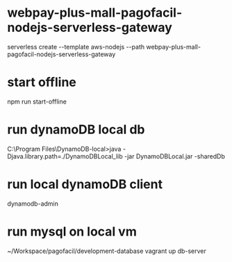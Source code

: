 # webpay-plus-mall-pagofacil-nodejs-serverless-gateway
serverless create --template aws-nodejs --path webpay-plus-mall-pagofacil-nodejs-serverless-gateway

# start offline
npm run start-offline

# run dynamoDB local db
C:\Program Files\DynamoDB-local>java -Djava.library.path=./DynamoDBLocal_lib -jar DynamoDBLocal.jar -sharedDb

# run local dynamoDB client
dynamodb-admin

# run mysql on local vm
~/Workspace/pagofacil/development-database
vagrant up db-server

